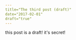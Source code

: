 ```yaml
---
title="The third post (draft)"
date="2017-02-01"
draft="true"
---
```


this post is a draft! it's secret!
